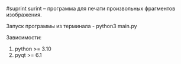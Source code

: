 #suprint 
surint – программа для печати произвольных фрагментов изображения.

Запуск программы из терминала - python3 main.py

Зависимости:
1. python >= 3.10
2. pyqt >= 6.1

